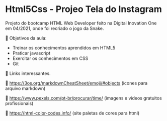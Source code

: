 # Html5Css - Projeo Tela do Instagram
Projeto do bootcamp HTML Web Developer feito na Digital Inovation One em 04/2021,
onde foi recriado o jogo da Snake.

:dart: Objetivos da aula:

- Treinar os conhecimentos aprendidos em HTML5
- Praticar javascript
- Exercitar os conhecimentos em CSS
- Git

:pushpin: Links interessantes.

:large_orange_diamond: https://3os.org/markdownCheatSheet/emoji/#objects (icones para arquivo markdown)

:large_orange_diamond: https://www.pexels.com/pt-br/procurar/time/ (imagens e videos gratuitos profissionais)

:large_orange_diamond: https://html-color-codes.info/ (site paletas de cores para html)